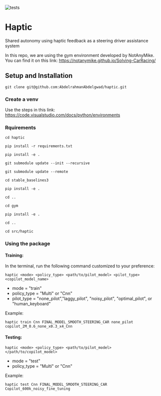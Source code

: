 ![tests](https://github.com/AbdelrahmanAbdelgwad/haptic/workflows/test/badge.svg)
# Haptic
Shared autonomy using haptic feedback as a steering driver assistance system

In this repo, we are using the gym environment developed by NotAnyMike. You can find it on this link:
https://notanymike.github.io/Solving-CarRacing/


## Setup and Installation

`git clone git@github.com:AbdelrahmanAbdelgwad/haptic.git`

### Create a venv
Use the steps in this link:
https://code.visualstudio.com/docs/python/environments

### Rquirements

`cd haptic`

`pip install -r requirements.txt` 

`pip install -e .`

`git submodule update --init --recursive`

`git submodule update --remote`

`cd stable_baselines3`

`pip install -e .`

`cd ..`

`cd gym`

`pip install -e .`

`cd ..`

`cd src/haptic`


### Using the package
#### Training:

In the terminal, run the following command customized to your preference:

`haptic <mode> <policy_type> <path/to/pilot_model> <pilot_type> <copilot_model_name>`

- mode = "train"  
- policy_type = "Multi" or "Cnn"  
- pilot_type = "none_pilot","laggy_pilot", "noisy_pilot", "optimal_pilot", or "human_keyboard"

Example:

`haptic train Cnn FINAL_MODEL_SMOOTH_STEERING_CAR none_pilot copilot_2M_0.6_none_x0.3_x4_Cnn`

#### Testing:

`haptic <mode> <policy_type> <path/to/pilot_model> </path/to/copilot_model>`

- mode = "test"
- policy_type = "Multi" or "Cnn"

Example:

`haptic test Cnn FINAL_MODEL_SMOOTH_STEERING_CAR Copilot_600k_noisy_fine_tuning`


<!-- `pip install swig`

`$ git clone https://github.com/pybox2d/pybox2d pybox2d_dev`

`$ cd pybox2d_dev`

`$ python setup.py build`

`$ sudo python setup.py install`

`pip install box2d-py`

Replace .venv with the name of your environment and follow these steps:

"haptic-shared-autonomy/.venv/lib/python3.10/site-packages/stable_baselines3/common/vec_env/patch_gym.py", line 8
Replace the line with this :
    `import haptic.gym as gym  # pytype: disable=import-error`

"haptic-shared-autonomy/.venv/lib/python3.10/site-packages/shimmy/openai_gym_compatibility.py", line 35
Replace the line with this :
    `import haptic.gym as gym`

"haptic-shared-autonomy/.venv/lib/python3.10/site-packages/shimmy/openai_gym_compatibility.py", line 36
Replace the line with this :
    `import haptic.gym.wrappers`
Also replace all `gym.wrappers` with `haptic.gym.wrappers` -->




 

